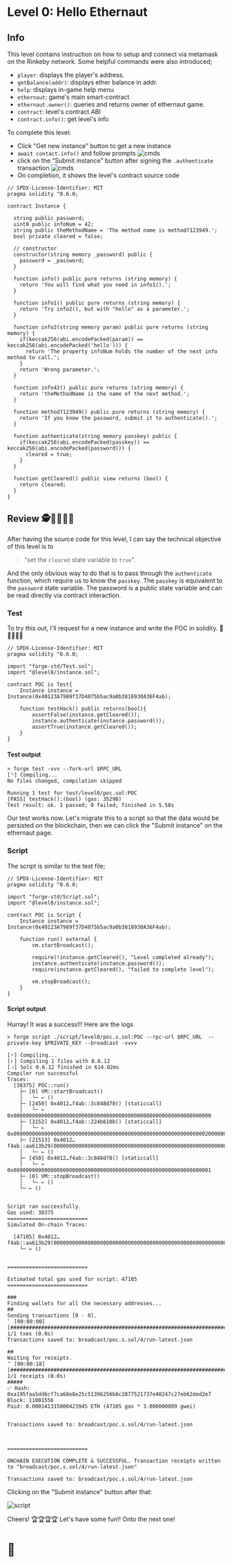 # Level 0: Hello Ethernaut

## Info

This level contains instruction on how to setup and connect via metamask on the Rinkeby network. Some helpful commands were also introduced;

- `player`: displays the player's address.
- `getBalance(addr)`: displays ether balance in addr.
- `help`: displays in-game help menu
- `ethernaut`: game's main smart-contract
- `ethernaut.owner()`: queries and returns owner of ethernaut game.
- `contract`: level's contract ABI
- `contract.info()`: get level's info

To complete this level:

- Click "Get new instance" button to get a new instance
- `await contact.info()` and follow prompts
![cmds](./imgs/cmds.png)
- click on the "Submit instance" button after signing the `.authenticate` transaction
![cmds](./imgs/completion.png)
- On completion, it shows the level's contract source code

```solidity
// SPDX-License-Identifier: MIT
pragma solidity ^0.6.0;

contract Instance {

  string public password;
  uint8 public infoNum = 42;
  string public theMethodName = 'The method name is method7123949.';
  bool private cleared = false;

  // constructor
  constructor(string memory _password) public {
    password = _password;
  }

  function info() public pure returns (string memory) {
    return 'You will find what you need in info1().';
  }

  function info1() public pure returns (string memory) {
    return 'Try info2(), but with "hello" as a parameter.';
  }

  function info2(string memory param) public pure returns (string memory) {
    if(keccak256(abi.encodePacked(param)) == keccak256(abi.encodePacked('hello'))) {
      return 'The property infoNum holds the number of the next info method to call.';
    }
    return 'Wrong parameter.';
  }

  function info42() public pure returns (string memory) {
    return 'theMethodName is the name of the next method.';
  }

  function method7123949() public pure returns (string memory) {
    return 'If you know the password, submit it to authenticate().';
  }

  function authenticate(string memory passkey) public {
    if(keccak256(abi.encodePacked(passkey)) == keccak256(abi.encodePacked(password))) {
      cleared = true;
    }
  }

  function getCleared() public view returns (bool) {
    return cleared;
  }
}
```

## Review 🕵️🕵️‍♀️🕵️‍♂️

After having the source code for this level, I can say the technical objective of this level is to 

> "set the `cleared` state variable to `true`".

And the only obvious way to do that is to pass through the `authenticate` function, which require us to know the `passkey`. The `passkey` is equivalent to the `password` state variable. The password is a public state variable and can be read directly via contract interaction.

### Test 
To try this out, I'll request for a new instance and write the POC in solidity. 🤞🤞🤞🤞🤞

```solidity
// SPDX-License-Identifier: MIT
pragma solidity ^0.6.0;

import "forge-std/Test.sol";
import "@level0/instance.sol";

contract POC is Test{
    Instance instance = Instance(0x40123A7989f37D4075b5ac9a0b3818930A36F4ab);

    function testHack() public returns(bool){
        assertFalse(instance.getCleared());
        instance.authenticate(instance.password());
        assertTrue(instance.getCleared());
    }
}
```

#### Test output

```shell
> forge test -vvv --fork-url $RPC_URL
[⠑] Compiling...
No files changed, compilation skipped

Running 1 test for test/level0/poc.sol:POC
[PASS] testHack():(bool) (gas: 35290)
Test result: ok. 1 passed; 0 failed; finished in 5.58s
```

Our test works now. Let's migrate this to a script so that the data would be persisted on the blockchain, then we can click the "Submit instance" on the ethernaut page.

### Script

The script is similar to the test file;

```solidity
// SPDX-License-Identifier: MIT
pragma solidity ^0.6.0;

import "forge-std/Script.sol";
import "@level0/instance.sol";

contract POC is Script {
    Instance instance = Instance(0x40123A7989f37D4075b5ac9a0b3818930A36F4ab);

    function run() external {
        vm.startBroadcast();
        
        require(!instance.getCleared(), "Level completed already");
        instance.authenticate(instance.password());
        require(instance.getCleared(), "failed to complete level");

        vm.stopBroadcast();
    }
}
```

#### Script output

Hurray! It was a success!!! Here are the logs

```shell
> forge script ./script/level0/poc.s.sol:POC --rpc-url $RPC_URL  --private-key $PRIVATE_KEY --broadcast -vvvv

[⠒] Compiling...
[⠆] Compiling 1 files with 0.6.12
[⠰] Solc 0.6.12 finished in 614.02ms
Compiler run successful
Traces:
  [38375] POC::run() 
    ├─ [0] VM::startBroadcast() 
    │   └─ ← ()
    ├─ [2450] 0x4012…f4ab::3c848d78() [staticcall]
    │   └─ ← 0x0000000000000000000000000000000000000000000000000000000000000000
    ├─ [3152] 0x4012…f4ab::224b610b() [staticcall]
    │   └─ ← 0x0000000000000000000000000000000000000000000000000000000000000020000000000000000000000000000000000000000000000000000000000000000a65746865726e6175743000000000000000000000000000000000000000000000
    ├─ [21513] 0x4012…f4ab::aa613b29(0000000000000000000000000000000000000000000000000000000000000020000000000000000000000000000000000000000000000000000000000000000a65746865726e6175743000000000000000000000000000000000000000000000) 
    │   └─ ← ()
    ├─ [450] 0x4012…f4ab::3c848d78() [staticcall]
    │   └─ ← 0x0000000000000000000000000000000000000000000000000000000000000001
    ├─ [0] VM::stopBroadcast() 
    │   └─ ← ()
    └─ ← ()


Script ran successfully.
Gas used: 38375
==========================
Simulated On-chain Traces:

  [47105] 0x4012…f4ab::aa613b29(0000000000000000000000000000000000000000000000000000000000000020000000000000000000000000000000000000000000000000000000000000000a65746865726e6175743000000000000000000000000000000000000000000000) 
    └─ ← ()


==========================

Estimated total gas used for script: 47105
==========================

###
Finding wallets for all the necessary addresses...
##
Sending transactions [0 - 0].
⠁ [00:00:00] [#########################################################################################################################################] 1/1 txes (0.0s)
Transactions saved to: broadcast/poc.s.sol/4/run-latest.json

##
Waiting for receipts.
⠉ [00:00:18] [#####################################################################################################################################] 1/1 receipts (0.0s)
#####
✅ Hash: 0xa195faa5dd6cf7ca68e8e25c51396256b8c2877521737e40247c27eb62ded2e7
Block: 11001556
Paid: 0.000141315000423945 ETH (47105 gas * 3.000000009 gwei)


Transactions saved to: broadcast/poc.s.sol/4/run-latest.json



==========================

ONCHAIN EXECUTION COMPLETE & SUCCESSFUL. Transaction receipts written to "broadcast/poc.s.sol/4/run-latest.json"

Transactions saved to: broadcast/poc.s.sol/4/run-latest.json
```

Clicking on the "Submit instance"  button after that:

![script](./imgs/script.png)

Cheers! 🏆🏆🏆🏆
Let's have some fun!!
Onto the next one!
# 🚴
